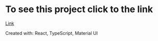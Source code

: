 # To see this project click to the link
[Link](https://nirweint.github.io/mui-responsive-app/)

Created with: React, TypeScript, Material UI